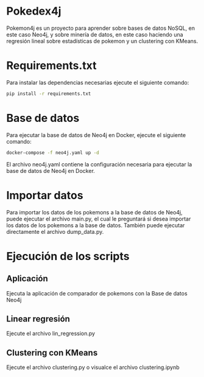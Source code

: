 # Pokedex4j
Pokemon4j es un proyecto para aprender sobre bases de datos NoSQL, en este caso Neo4j, y sobre minería de datos, en este caso haciendo una regresión lineal sobre estadísticas de pokemon y un clustering con KMeans.

# Requirements.txt
Para instalar las dependencias necesarias ejecute el siguiente comando:
```bash
pip install -r requirements.txt
```

# Base de datos
Para ejecutar la base de datos de Neo4j en Docker, ejecute el siguiente comando:
```bash
docker-compose -f neo4j.yaml up -d
```

El archivo neo4j.yaml contiene la configuración necesaria para ejecutar la base de datos de Neo4j en Docker.

# Importar datos
Para importar los datos de los pokemons a la base de datos de Neo4j, puede ejecutar el archivo main.py, el cual le preguntará si desea importar los datos de los pokemons a la base de datos. También puede ejecutar directamente el archivo dump_data.py.

# Ejecución de los scripts
## Aplicación
Ejecuta la aplicación de comparador de pokemons con la Base de datos Neo4j

## Linear regresión
Ejecute el archivo lin_regression.py

## Clustering con KMeans
Ejecute el archivo clustering.py o visualce el archivo clustering.ipynb